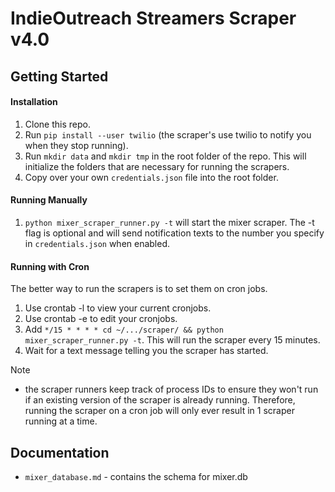 # IndieOutreach Streamers Scraper v4.0

## Getting Started

#### Installation
  1. Clone this repo.
  2. Run `pip install --user twilio` (the scraper's use twilio to notify you when they stop running).
  3. Run `mkdir data` and `mkdir tmp` in the root folder of the repo. This will initialize the folders that are necessary for running the scrapers.
  4. Copy over your own `credentials.json` file into the root folder.

#### Running Manually
  1. `python mixer_scraper_runner.py -t` will start the mixer scraper. The -t flag is optional and will send notification texts to the number you specify in `credentials.json` when enabled.

#### Running with Cron
The better way to run the scrapers is to set them on cron jobs.
  1. Use crontab -l to view your current cronjobs.
  2. Use crontab -e to edit your cronjobs.
  3. Add `*/15 * * * * cd ~/.../scraper/ && python mixer_scraper_runner.py -t`. This will run the scraper every 15 minutes.
  4. Wait for a text message telling you the scraper has started.

Note 
  - the scraper runners keep track of process IDs to ensure they won't run if an existing version of the scraper is already running. Therefore, running the scraper on a cron job will only ever result in 1 scraper running at a time.



## Documentation
  - `mixer_database.md` - contains the schema for mixer.db
